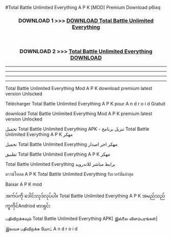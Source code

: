 #Total Battle  Unlimited Everything A P K [MOD] Premium Download p6ixq



<div align="center">

<h3>DOWNLOAD 1 >>> <a href="https://teeasianyam.web.app?sq=Total Battle  Unlimited Everything">DOWNLOAD Total Battle  Unlimited Everything </a></h3><br>

<h3>DOWNLOAD 2 >>> <a href="https://teeasianyam.web.app?sq=Total Battle  Unlimited Everything ">Total Battle  Unlimited Everything  DOWNLOAD </a></h3>

</div>


----------------------------------------------------------

----------------------------------------------------------

----------------------------------------------------------

----------------------------------------------------------


Total Battle  Unlimited Everything  Mod A P K download premium latest version Unlocked

Télécharger Total Battle  Unlimited Everything  A P K pour A n d r o i d Gratuit

download Total Battle  Unlimited Everything  Mod A P K premium latest version Unlocked

تحميل Total Battle  Unlimited Everything  APK - تنزيل برنامج Total Battle  Unlimited Everything  A P K مهكر

تحميل Total Battle  Unlimited Everything  مهكر اخر اصدار

تطبيق Total Battle  Unlimited Everything  A P K مهكر

Total Battle  Unlimited Everything  برابط مباشر للاندرويد

ดาวน์โหลด A P K Total Battle  Unlimited Everything  รับเวอร์ชันล่าสุด

Baixar A P K mod

အက်ပ်ကို ဒေါင်းလုဒ်လုပ်ပါ။ Total Battle  Unlimited Everything  A P K အမည်သည်ကူကိုင်Andriod ဗားရှင်း

பதிவிறக்கவும் Total Battle  Unlimited Everything  APK[ இல்லை விளம்பரங்கள்] 
 
இலவச பதிவிறக்க மோட் A n d r o i d



